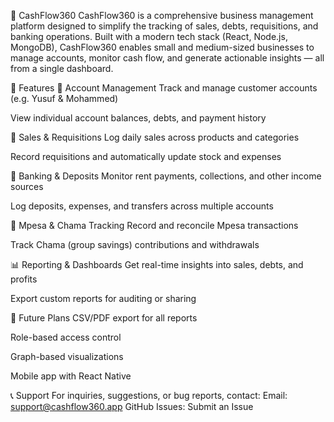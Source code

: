 💼 CashFlow360
CashFlow360 is a comprehensive business management platform designed to simplify the tracking of sales, debts, requisitions, and banking operations. Built with a modern tech stack (React, Node.js, MongoDB), CashFlow360 enables small and medium-sized businesses to manage accounts, monitor cash flow, and generate actionable insights — all from a single dashboard.

🧩 Features
👤 Account Management
Track and manage customer accounts (e.g. Yusuf & Mohammed)

View individual account balances, debts, and payment history

💸 Sales & Requisitions
Log daily sales across products and categories

Record requisitions and automatically update stock and expenses

🏦 Banking & Deposits
Monitor rent payments, collections, and other income sources

Log deposits, expenses, and transfers across multiple accounts

📱 Mpesa & Chama Tracking
Record and reconcile Mpesa transactions

Track Chama (group savings) contributions and withdrawals

📊 Reporting & Dashboards
Get real-time insights into sales, debts, and profits

Export custom reports for auditing or sharing

📌 Future Plans
CSV/PDF export for all reports

Role-based access control

Graph-based visualizations

Mobile app with React Native

📞 Support
For inquiries, suggestions, or bug reports, contact:
Email: support@cashflow360.app
GitHub Issues: Submit an Issue


